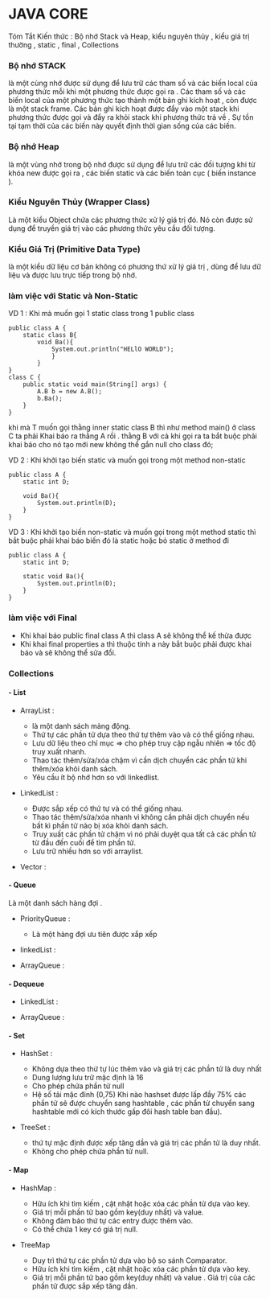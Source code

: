 # JAVA CORE
Tóm Tắt Kiến thức : Bộ nhớ Stack và Heap, kiểu nguyên thủy , kiểu giá trị thường , static , final , Collections

### Bộ nhớ STACK
là một cùng nhớ được sử dụng để lưu trữ các tham số và các biến local của phương thức mỗi khi một phương thức được gọi ra . Các tham số và các biến local của một phương thức tạo thành một bản ghi kích hoạt , còn được là một stack frame. Các bản ghi kích hoạt được đẩy vào một stack khi phương thức được gọi và đẩy ra khỏi stack khi phương thức trả về . Sự tồn tại tạm thời của các biến này quyết định thời gian sống của các biến.

### Bộ nhớ Heap
là một vùng nhớ trong bộ nhớ được sử dụng để lưu trữ các đối tượng khi từ khóa new được gọi ra , các biến static và các biến toàn cục ( biến instance ).

### Kiểu Nguyên Thủy (Wrapper Class)
Là một kiểu Object chứa các phương thức xử lý giá trị đó. Nó còn được sử dụng để truyền giá trị vào các phương thức yêu cầu đối tượng.

### Kiểu Giá Trị (Primitive Data Type)
là một kiểu dữ liệu cơ bản không có phương thứ xử lý giá trị , dùng để lưu dữ liệu và được lưu trực tiếp trong bộ nhớ.

### làm việc với Static và Non-Static
VD 1 : Khi mà muốn gọi 1 static class trong 1 public class 
```
public class A {
    static class B{
        void Ba(){
            System.out.println("HELlO WORLD");
            }
        }
}
class C {
    public static void main(String[] args) {
        A.B b = new A.B();
        b.Ba();
    }
}
```
khi mà T muốn gọi thằng inner static class B thì như method main() ở class C ta phải Khai báo ra thằng A rồi . thằng B với cả khi gọi 
ra ta bắt buộc phải khai báo cho nó tạo mới new không thể gắn null cho class đó;

VD 2 : Khi khởi tạo biến static và muốn gọi trong một method non-static
```
public class A {
    static int D;

    void Ba(){
        System.out.println(D);
    }
}
```
VD 3 : Khi khởi tạo biến non-static và muốn gọi trong một method static thì bắt buộc phải khai báo biến đó là static hoặc bỏ static ở method đi
```
public class A {
    static int D;

    static void Ba(){
        System.out.println(D);
    }
}

```

### làm việc với Final
+ Khi khai báo public final class A thì class A sẽ không thể kế thừa được
+ Khi khai final properties a thì thuộc tính a này bắt buộc phải được khai báo và sẽ không thể sửa đổi.

### Collections
#### - List
+ ArrayList : 
  - là một danh sách mảng động.
  - Thứ tự các phần tử dựa theo thứ tự thêm vào và có thể giống nhau.
  - Lưu dữ liệu theo chỉ mục => cho phép truy cập ngẫu nhiên => tốc độ truy xuất nhanh.
  - Thao tác thêm/sửa/xóa chậm vì cần dịch chuyển các phần tử khi thêm/xóa khỏi danh sách.
  - Yêu cầu ít bộ nhớ hơn so với linkedlist.

+ LinkedList : 
  - Được sắp xếp có thứ tự và có thể giống nhau.
  - Thao tác thêm/sửa/xóa nhanh vì không cần phải dịch chuyển nếu bất kì phần tử nào bị xóa khỏi danh sách.
  - Truy xuất các phần tử chậm vì nó phải duyệt qua tất cả các phần tử từ đầu đến cuối để tìm phần tử.
  - Lưu trữ nhiều hơn so với arraylist.
  
+ Vector :

#### - Queue
Là một danh sách hàng đợi .
+ PriorityQueue : 
  - Là một hàng đợi ưu tiên được xắp xếp

+ linkedList :

+ ArrayQueue : 

#### - Dequeue
+ LinkedList :

+ ArrayQueue :

#### - Set
+ HashSet :
  - Không dựa theo thứ tự lúc thêm vào và giá trị các phần tử là duy nhất
  - Dung lượng lưu trữ mặc định là 16
  - Cho phép chứa phần tử null
  - Hệ số tải mặc đinh (0,75) Khi nào hashset được lấp đầy 75% các phần tử sẽ được chuyển sang hashtable , các phẩn tử chuyển sang hashtable mới có kích thước gấp đôi hash table ban đầu).

+ TreeSet : 
  - thứ tự mặc định được xếp tăng dần và giá trị các phần tử là duy nhất.
  - Không cho phép chứa phần tử null.

#### - Map
+ HashMap :
  - Hữu ích khi tìm kiếm , cật nhật hoặc xóa các phần tử dựa vào key.
  - Giá trị mỗi phần tử bao gồm key(duy nhất) và value.
  - Không đảm bảo thứ tự các entry được thêm vào.
  - Có thể chứa 1 key có giá trị null.

+ TreeMap
  - Duy trì thứ tự các phần tử dựa vào bộ so sánh Comparator.
  - Hữu ích khi tìm kiếm , cật nhật hoặc xóa các phần tử dựa vào key.
  - Giá trị mỗi phần tử bao gồm key(duy nhất) và value . Giá trị của các phần tử được sắp xếp tăng dần.

